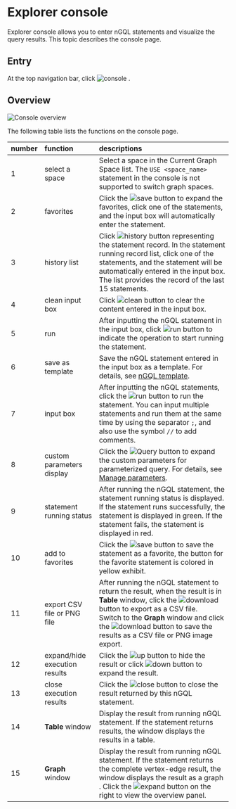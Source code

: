 # Explorer console

Explorer console allows you to enter nGQL statements and visualize the query results. This topic describes the console page.

## Entry

At the top navigation bar, click ![console](https://docs-cdn.nebula-graph.com.cn/figures/nav-console2.png) .

## Overview

![Console overview](https://docs-cdn.nebula-graph.com.cn/figures/console_ovewview_221111_en.png)

The following table lists the functions on the console page.

| number  |  function | descriptions  |
| :-- | :--|   :--   |
|  1  |  select a space  | Select a space in the Current Graph Space list. The `USE <space_name>` statement in the console is not supported to switch graph spaces. |
|  2  | favorites | Click the ![save](https://docs-cdn.nebula-graph.com.cn/figures/studio-btn-save.png) button to expand the favorites, click one of the statements, and the input box will automatically enter the statement. |
|  3  |  history list   |  Click ![history](https://docs-cdn.nebula-graph.com.cn/figures/studio-btn-history.png) button representing the statement record. In the statement running record list, click one of the statements, and the statement will be automatically entered in the input box. The list provides the record of the last 15 statements.  |
|  4  |  clean input box  | Click ![clean](https://docs-cdn.nebula-graph.com.cn/figures/studio-btn-clear.png) button to clear the content entered in the input box.  |
|  5  |  run   |  After inputting the nGQL statement in the input box, click ![run](https://docs-cdn.nebula-graph.com.cn/figures/studio-btn-play.png) button to indicate the operation to start running the statement.  |
|  6  |  save as template  |  Save the nGQL statement entered in the input box as a template. For details, see [nGQL template](ngql-template.md).   |
|  7  |  input box   |  After inputting the nGQL statements, click the ![run](https://docs-cdn.nebula-graph.com.cn/figures/studio-btn-play.png) button to run the statement. You can input multiple statements and run them at the same time by using the separator `;`, and also use the symbol `//` to add comments. |
|  8  |  custom parameters display   | Click the ![Query](https://docs-cdn.nebula-graph.com.cn/figures/down.png) button to expand the custom parameters for parameterized query. For details, see [Manage parameters](../../14.client/nebula-console.md).|
|  9  |  statement running status   |  After running the nGQL statement, the statement running status is displayed. If the statement runs successfully, the statement is displayed in green. If the statement fails, the statement is displayed in red.   |
|  10  | add to favorites | Click the ![save](https://docs-cdn.nebula-graph.com.cn/figures/studio-btn-save.png) button to save the statement as a favorite, the button for the favorite statement is colored in yellow exhibit.|
|  11  |  export CSV file or PNG file |  After running the nGQL statement to return the result, when the result is in **Table** window, click the ![download](https://docs-cdn.nebula-graph.com.cn/figures/studio-btn-download.png) button to export as a CSV file. </br>Switch to the **Graph** window and click the ![download](https://docs-cdn.nebula-graph.com.cn/figures/studio-btn-download.png) button to save the results as a CSV file or PNG image export. |
|  12  |  expand/hide execution results  | Click the ![up](https://docs-cdn.nebula-graph.com.cn/figures/studio-btn-up.png) button to hide the result or click ![down](https://docs-cdn.nebula-graph.com.cn/figures/studio-btn-down.png) button to expand the result. |
|  13  |  close execution results | Click the ![close](https://docs-cdn.nebula-graph.com.cn/figures/studio-btn-close.png) button to close the result returned by this nGQL statement. |
|  14  |  **Table** window | Display the result from running nGQL statement. If the statement returns results, the window displays the results in a table. |
|  15  |  **Graph** window | Display the result from running nGQL statement. If the statement returns the complete vertex-edge result, the window displays the result as a graph . Click the ![expand](https://docs-cdn.nebula-graph.com.cn/figures/studio-btn-back.png) button on the right to view the overview panel. |